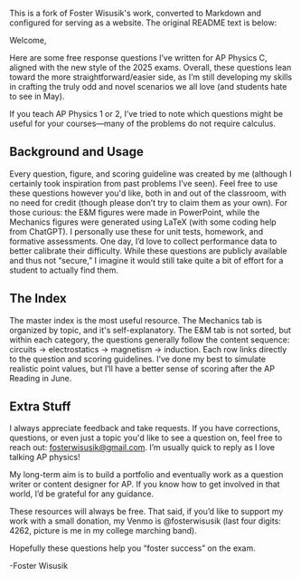 This is a fork of Foster Wisusik's work, converted to Markdown and configured for serving as a website. The original README text is below:

Welcome,

Here are some free response questions I’ve written for AP Physics C, aligned with the new style of the 2025 exams. Overall, these questions lean toward the more straightforward/easier side, as I’m still developing my skills in crafting the truly odd and novel scenarios we all love (and students hate to see in May).

If you teach AP Physics 1 or 2, I’ve tried to note which questions might be useful for your courses—many of the problems do not require calculus.

## Background and Usage

Every question, figure, and scoring guideline was created by me (although I certainly took inspiration from past problems I’ve seen). Feel free to use these questions however you'd like, both in and out of the classroom, with no need for credit (though please don’t try to claim them as your own).
For those curious: the E&M figures were made in PowerPoint, while the Mechanics figures were generated using LaTeX (with some coding help from ChatGPT). I personally use these for unit tests, homework, and formative assessments. One day, I’d love to collect performance data to better calibrate their difficulty. While these questions are publicly available and thus not “secure,” I imagine it would still take quite a bit of effort for a student to actually find them.

## The Index

The master index is the most useful resource. The Mechanics tab is organized by topic, and it's self-explanatory. The E&M tab is not sorted, but within each category, the questions generally follow the content sequence: circuits → electrostatics → magnetism → induction. Each row links directly to the question and scoring guidelines. I’ve done my best to simulate realistic point values, but I’ll have a better sense of scoring after the AP Reading in June.

## Extra Stuff

I always appreciate feedback and take requests. If you have corrections, questions, or even just a topic you'd like to see a question on, feel free to reach out: fosterwisusik@gmail.com. I’m usually quick to reply as I love talking AP physics!

My long-term aim is to build a portfolio and eventually work as a question writer or content designer for AP. If you know how to get involved in that world, I’d be grateful for any guidance.

These resources will always be free. That said, if you’d like to support my work with a small donation, my Venmo is @fosterwisusik (last four digits: 4262, picture is me in my college marching band).

Hopefully these questions help you “foster success” on the exam. 

-Foster Wisusik